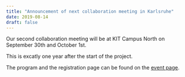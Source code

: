 ```yaml
---
title: "Announcement of next collaboration meeting in Karlsruhe"
date: 2019-08-14
draft: false
---
```


Our second collaboration meeting will be at KIT Campus North on September 30th and October 1st.

This is excatly one year after the start of the project.

The program and the registration page can be found on the [event page](https://indico.physik.uni-muenchen.de/event/22/).
